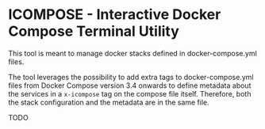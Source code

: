 # ICOMPOSE - Interactive Docker Compose Terminal Utility

This tool is meant to manage docker stacks defined in docker-compose.yml files. 

The tool leverages the possibility to add extra tags to docker-compose.yml files from Docker Compose version 3.4 onwards to define metadata about the services in a `x-icompose` tag on the compose file itself. Therefore, both the stack configuration and the metadata are in the same file.

TODO
